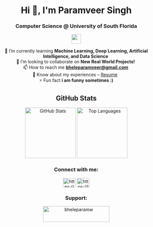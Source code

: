 <h1 align="center">Hi 👋, I'm Paramveer Singh</h1>
<h3 align="center">Computer Science @ University of South Florida</h3>
<p align="center">
  <img src="https://skillicons.dev/icons?i=python,typescript,javascript,react,nextjs,nodejs,java,c,cpp" height="30" />
</p>
<div align="center">

🌱 I’m currently learning **Machine Learning, Deep Learning, Artificial Intelligence, and Data Science**&nbsp;<br />
👯 I’m looking to collaborate on **New Real World Projects!**&nbsp;<br />
📫 How to reach me **bheleparamveer@gmail.com**&nbsp;<br />
📄 Know about my experiences – [Resume](https://drive.google.com/file/d/1lRJnAJH9azQahUc7QlmBcGYqbiUB5F-U/view?usp=sharing)&nbsp;&nbsp;<br />
⚡ Fun fact **i am funny sometimes :)**

</div>

<h2 align="center">GitHub Stats</h2>
<p align="center">
  <img src="https://github-readme-stats.vercel.app/api?username=Param-10&show_icons=true&theme=radical" alt="GitHub Stats" height="160" />  
  <img src="https://github-readme-stats.vercel.app/api/top-langs?username=Param-10&layout=compact&theme=radical" alt="Top Languages" height="160" />
</p>

<h3 align="center">Connect with me:</h3>
<p align="center">
<a href="https://www.linkedin.com/in/paramveer-singh-bhele/" target="blank"><img align="center" src="https://raw.githubusercontent.com/rahuldkjain/github-profile-readme-generator/master/src/images/icons/Social/linked-in-alt.svg" alt="https://www.linkedin.com/in/paramveer-singh-bhele/" height="30" width="40" /></a>
<a href="https://leetcode.com/u/param1011/" target="blank"><img align="center" src="https://raw.githubusercontent.com/rahuldkjain/github-profile-readme-generator/master/src/images/icons/Social/leet-code.svg" alt="https://leetcode.com/u/param1011/" height="30" width="40" /></a>
</p>
<h3 align="center">Support:</h3>
<p align="center"><a href="https://www.buymeacoffee.com/bheleparamw"> <img align="center" src="https://cdn.buymeacoffee.com/buttons/v2/default-yellow.png" height="50" width="210" alt="bheleparamw" /></a></p><br><br>
